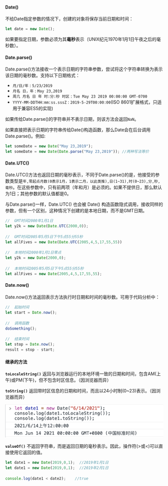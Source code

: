 #### Date()

不给Date指定参数的情况下，创建的对象将保存当前日期和时间：

```javascript
let date = new Date();
```

如果要指定日期，参数必须为其**毫秒**表示（UNIX纪元1970年1月1日午夜之后的毫秒数）。

#### Date.parse()

Date.parse()方法接收一个表示日期的字符串参数，尝试将这个字符串转换为表示该日期的毫秒数。支持以下日期格式：

- `月/日/年` : `5/23/2019`
- `月名 日，年` : `May 23,2019`
- `周几 月名 日 年 时:分:秒 时区` : `Tue May 23 2019 00:00:00 GMT-0700`
- `YYYY-MM-DDTHH:mm:ss.sssZ` : `2019-5-29T00:00:00`(ISO 8601扩展格式，只适用于兼容ES5的实现)

如果传给Date.parse()的字符串并不表示日期，则该方法会返回`NaN`。

如果直接把表示日期的字符串传给Date()构造函数，那么Date会在后台调用Date.parse()。例如:

```javascript
let someDate = new Date("May 23,2019");
let someDate = new Date(Date.parse("May 23,2019")); //两种写法等价
```



#### Date.UTC()

Date.UTC()方法也返回日期的毫秒表示，不同于Date.parse()的是，他接受的参数类型是`年,零起点月数(0表示1月，1表示二月，以此类推),日(1~31),时(0~23),分,秒,毫秒`。在这些参数中，只有前两项（年和月）是必须的。如果不提供日，那么默认为1日；其他参数的默认值都是0。

与Date.parse()一样，Date.UTC() 也会被 Date() 构造函数隐式调用，接收同样的参数，但有一个区别，这种情况下创建的是本地日期，而不是GMT日期。

```javascript
//  GMT时间2000年1月1日
let y2k = new Date(Date.UTC(2000,0));

//  GMT时间2005年5月5日下午5点55分55秒
let allFives = new Date(Date.UTC(2005,4,5,17,55,55))

//  本地时间2000年1月1日零点
let y2k = new Date(2000,0);

//  本地时间2005年5月5日下午5点55分55秒
let allFives = new Date(2005,4,5,17,55,55);
```

#### Date.now()

Date.now()方法返回表示方法执行时日期和时间的毫秒数。可用于代码分析中：

```javascript
//  起始时间
let start = Date.now();

//  调用函数
doSomething();

//  结束时间
let stop = Date.now();
result = stop - start;
```

#### 继承的方法

**`toLocaleString()`** 返回与浏览器运行的本地环境一致的日期和时间，包含AM(上午)或PM(下午)，但不包含时区信息。（因浏览器而异）

**`toString()`** 返回带时区信息的日期和时间，而且以24小时制(0~23)表示。（因浏览器而异）

![toLocaleString&toString](https://github.com/qulingyuan/ly_q/blob/3fe158726e8ce7eebe36d3218d86117fd4049ab7/doc/javascript/media/date_method.png)

**`valueOf()`** 不返回字符串，而是返回日期的毫秒表示。因此，操作符(>或<)可以直接使用它返回的值。

```javascript
let date1 = new Date(2019,0,1);  //2019年1月1日
let date1 = new Date(2019,0,1);  //2019年2月1日

console.log(date1 < date2);    //true
```


